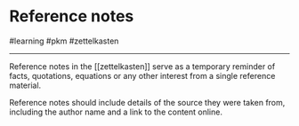 # Reference notes

#learning #pkm #zettelkasten

-----

Reference notes in the [[zettelkasten]] serve as a temporary reminder of facts, quotations, equations or any other interest from a single reference material.

Reference notes should include details of the source they were taken from, including the author name and a link to the content online.


